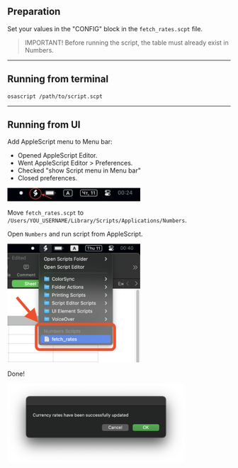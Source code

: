 
## Preparation
Set your values in the "CONFIG" block in the `fetch_rates.scpt` file.

> IMPORTANT!
> Before running the script, the table must already exist in Numbers.

---

## Running from terminal
```shell
osascript /path/to/script.scpt
```

---

## Running from UI
Add AppleScript menu to Menu bar:
   - Opened AppleScript Editor.
   - Went AppleScript Editor > Preferences.
   - Checked "show Script menu in Menu bar"
   - Closed preferences.

<img src="/docs/img/applescript_in_menu_bar.png" width="300"/>

Move `fetch_rates.scpt` to `/Users/YOU_USERNAME/Library/Scripts/Applications/Numbers`.

Open `Numbers` and run script from AppleScript.

<img src="/docs/img/run_script.png" width="300"/>

Done!

<img src="/docs/img/done.png" width="400"/>
